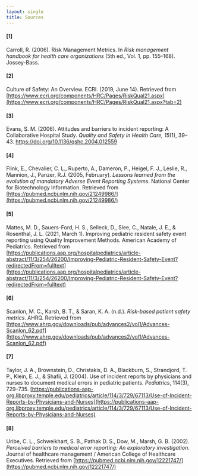 ```yaml
---
layout: single
title: Sources
---
```


#### [1] 
Carroll, R. (2006). Risk Management Metrics. In _Risk management handbook for health care organizations_ (5th ed., Vol. 1, pp. 155–168). Jossey-Bass.
#### [2] 
Culture of Safety: An Overview. ECRI. (2019, June 14). Retrieved from [https://www.ecri.org/components/HRC/Pages/RiskQual21.aspx](https://www.ecri.org/components/HRC/Pages/RiskQual21.aspx?tab=2)
#### [3]
Evans, S. M. (2006). Attitudes and barriers to incident reporting: A Collaborative Hospital Study. _Quality and Safety in Health Care, 15_(1), 39–43. [https://doi.org/10.1136/qshc.2004.012559 ](https://doi.org/10.1136/qshc.2004.012559)
#### [4]
Flink, E., Chevalier, C. L., Ruperto, A., Dameron, P., Heigel, F. J., Leslie, R., Mannion, J., Panzer, R.J. (2005, February). _Lessons learned from the evolution of mandatory Adverse Event Reporting Systems_. National Center for Biotechnology Information. Retrieved from [https://pubmed.ncbi.nlm.nih.gov/21249986/](https://pubmed.ncbi.nlm.nih.gov/21249986/)
#### [5]
Mattes, M. D., Sauers-Ford, H. S., Selleck, D., Slee, C., Natale, J. E., & Rosenthal, J. L. (2021, March 1). Improving pediatric resident safety event reporting using Quality Improvement Methods. American Academy of Pediatrics. Retrieved from [https://publications.aap.org/hospitalpediatrics/article-abstract/11/3/254/26200/Improving-Pediatric-Resident-Safety-Event?redirectedFrom=fulltext](https://publications.aap.org/hospitalpediatrics/article-abstract/11/3/254/26200/Improving-Pediatric-Resident-Safety-Event?redirectedFrom=fulltext)
#### [6]
Scanlon, M. C., Karsh, B. T., & Saran, K. A. (n.d.). _Risk-based patient safety metrics_. AHRQ. Retrieved from [https://www.ahrq.gov/downloads/pub/advances2/vol1/Advances-Scanlon_62.pdf](https://www.ahrq.gov/downloads/pub/advances2/vol1/Advances-Scanlon_62.pdf)
#### [7]
Taylor, J. A., Brownstein, D., Christakis, D. A., Blackburn, S., Strandjord, T. P., Klein, E. J., & Shafii, J. (2004). Use of incident reports by physicians and nurses to document medical errors in pediatric patients. _Pediatrics_, 114(3), 729–735. [https://publications-aap-org.libproxy.temple.edu/pediatrics/article/114/3/729/67113/Use-of-Incident-Reports-by-Physicians-and-Nurses](https://publications-aap-org.libproxy.temple.edu/pediatrics/article/114/3/729/67113/Use-of-Incident-Reports-by-Physicians-and-Nurses)
#### [8]
Uribe, C. L., Schweikhart, S. B., Pathak D. S., Dow, M., Marsh, G. B. (2002). _Perceived barriers to medical error reporting: An exploratory investigation_. Journal of healthcare management / American College of Healthcare Executives. Retrieved from [https://pubmed.ncbi.nlm.nih.gov/12221747/](https://pubmed.ncbi.nlm.nih.gov/12221747/) 
